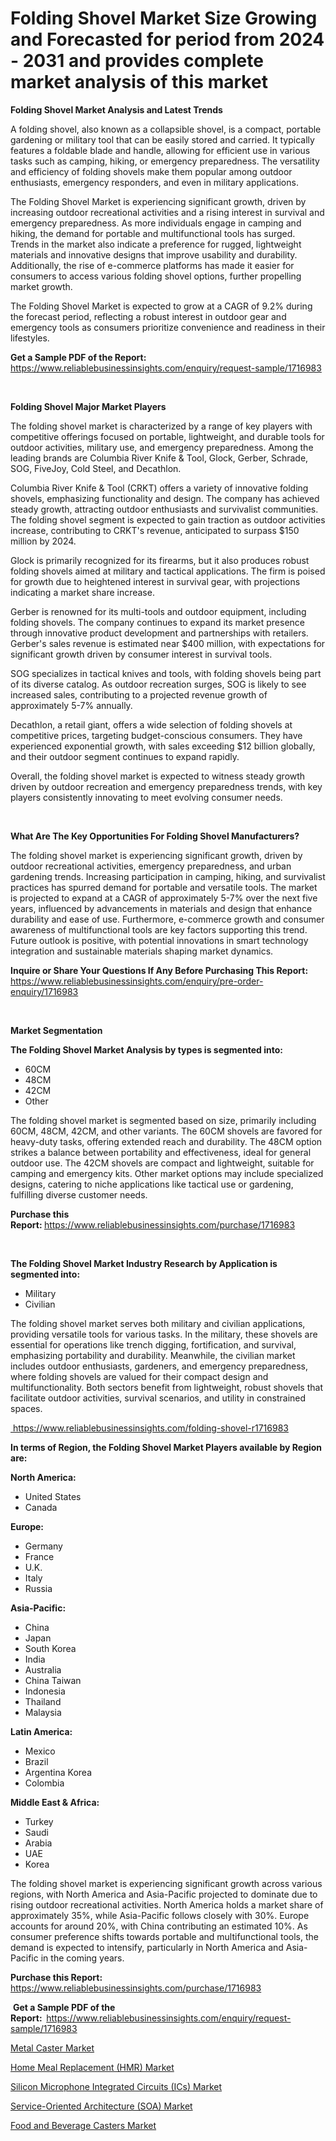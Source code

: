 <p><h1>Folding Shovel Market Size Growing and Forecasted for period from 2024 - 2031 and provides complete market analysis of this market</h1></p><p><strong>Folding Shovel Market Analysis and Latest Trends</strong></p>
<p><p>A folding shovel, also known as a collapsible shovel, is a compact, portable gardening or military tool that can be easily stored and carried. It typically features a foldable blade and handle, allowing for efficient use in various tasks such as camping, hiking, or emergency preparedness. The versatility and efficiency of folding shovels make them popular among outdoor enthusiasts, emergency responders, and even in military applications.</p><p>The Folding Shovel Market is experiencing significant growth, driven by increasing outdoor recreational activities and a rising interest in survival and emergency preparedness. As more individuals engage in camping and hiking, the demand for portable and multifunctional tools has surged. Trends in the market also indicate a preference for rugged, lightweight materials and innovative designs that improve usability and durability. Additionally, the rise of e-commerce platforms has made it easier for consumers to access various folding shovel options, further propelling market growth.</p><p>The Folding Shovel Market is expected to grow at a CAGR of 9.2% during the forecast period, reflecting a robust interest in outdoor gear and emergency tools as consumers prioritize convenience and readiness in their lifestyles.</p></p>
<p><strong>Get a Sample PDF of the Report:&nbsp;</strong> <a href="https://www.reliablebusinessinsights.com/enquiry/request-sample/1716983?utm_campaign=1109&utm_medium=2&utm_source=Github&utm_content=ia&utm_term=10102024&utm_id=folding-shovel">https://www.reliablebusinessinsights.com/enquiry/request-sample/1716983</a></p>
<p>&nbsp;</p>
<p><strong>Folding Shovel Major Market Players</strong></p>
<p><p>The folding shovel market is characterized by a range of key players with competitive offerings focused on portable, lightweight, and durable tools for outdoor activities, military use, and emergency preparedness. Among the leading brands are Columbia River Knife & Tool, Glock, Gerber, Schrade, SOG, FiveJoy, Cold Steel, and Decathlon.</p><p>Columbia River Knife & Tool (CRKT) offers a variety of innovative folding shovels, emphasizing functionality and design. The company has achieved steady growth, attracting outdoor enthusiasts and survivalist communities. The folding shovel segment is expected to gain traction as outdoor activities increase, contributing to CRKT's revenue, anticipated to surpass $150 million by 2024.</p><p>Glock is primarily recognized for its firearms, but it also produces robust folding shovels aimed at military and tactical applications. The firm is poised for growth due to heightened interest in survival gear, with projections indicating a market share increase.</p><p>Gerber is renowned for its multi-tools and outdoor equipment, including folding shovels. The company continues to expand its market presence through innovative product development and partnerships with retailers. Gerber's sales revenue is estimated near $400 million, with expectations for significant growth driven by consumer interest in survival tools.</p><p>SOG specializes in tactical knives and tools, with folding shovels being part of its diverse catalog. As outdoor recreation surges, SOG is likely to see increased sales, contributing to a projected revenue growth of approximately 5-7% annually.</p><p>Decathlon, a retail giant, offers a wide selection of folding shovels at competitive prices, targeting budget-conscious consumers. They have experienced exponential growth, with sales exceeding $12 billion globally, and their outdoor segment continues to expand rapidly.</p><p>Overall, the folding shovel market is expected to witness steady growth driven by outdoor recreation and emergency preparedness trends, with key players consistently innovating to meet evolving consumer needs.</p></p>
<p>&nbsp;</p>
<p><strong>What Are The Key Opportunities For Folding Shovel Manufacturers?</strong></p>
<p><p>The folding shovel market is experiencing significant growth, driven by outdoor recreational activities, emergency preparedness, and urban gardening trends. Increasing participation in camping, hiking, and survivalist practices has spurred demand for portable and versatile tools. The market is projected to expand at a CAGR of approximately 5-7% over the next five years, influenced by advancements in materials and design that enhance durability and ease of use. Furthermore, e-commerce growth and consumer awareness of multifunctional tools are key factors supporting this trend. Future outlook is positive, with potential innovations in smart technology integration and sustainable materials shaping market dynamics.</p></p>
<p><strong>Inquire or Share Your Questions If Any Before Purchasing This Report:</strong> <a href="https://www.reliablebusinessinsights.com/enquiry/pre-order-enquiry/1716983?utm_campaign=1109&utm_medium=2&utm_source=Github&utm_content=ia&utm_term=10102024&utm_id=folding-shovel">https://www.reliablebusinessinsights.com/enquiry/pre-order-enquiry/1716983</a></p>
<p>&nbsp;</p>
<p><strong>Market Segmentation</strong></p>
<p><strong>The Folding Shovel Market Analysis by types is segmented into:</strong></p>
<p><ul><li>60CM</li><li>48CM</li><li>42CM</li><li>Other</li></ul></p>
<p><p>The folding shovel market is segmented based on size, primarily including 60CM, 48CM, 42CM, and other variants. The 60CM shovels are favored for heavy-duty tasks, offering extended reach and durability. The 48CM option strikes a balance between portability and effectiveness, ideal for general outdoor use. The 42CM shovels are compact and lightweight, suitable for camping and emergency kits. Other market options may include specialized designs, catering to niche applications like tactical use or gardening, fulfilling diverse customer needs.</p></p>
<p><strong>Purchase this Report:&nbsp;</strong><a href="https://www.reliablebusinessinsights.com/purchase/1716983?utm_campaign=1109&utm_medium=2&utm_source=Github&utm_content=ia&utm_term=10102024&utm_id=folding-shovel">https://www.reliablebusinessinsights.com/purchase/1716983</a></p>
<p>&nbsp;</p>
<p><strong>The Folding Shovel Market Industry Research by Application is segmented into:</strong></p>
<p><ul><li>Military</li><li>Civilian</li></ul></p>
<p><p>The folding shovel market serves both military and civilian applications, providing versatile tools for various tasks. In the military, these shovels are essential for operations like trench digging, fortification, and survival, emphasizing portability and durability. Meanwhile, the civilian market includes outdoor enthusiasts, gardeners, and emergency preparedness, where folding shovels are valued for their compact design and multifunctionality. Both sectors benefit from lightweight, robust shovels that facilitate outdoor activities, survival scenarios, and utility in constrained spaces.</p></p>
<p><a href="https://www.reliablebusinessinsights.com/folding-shovel-r1716983?utm_campaign=1109&utm_medium=2&utm_source=Github&utm_content=ia&utm_term=10102024&utm_id=folding-shovel">&nbsp;https://www.reliablebusinessinsights.com/folding-shovel-r1716983</a></p>
<p><strong>In terms of Region, the Folding Shovel Market Players available by Region are:</strong></p>
<p>
    <p> <strong> North America: </strong>
        <ul>
            <li>United States</li>
            <li>Canada</li>
        </ul>
        </p> 
    <p> <strong> Europe: </strong>
        <ul>
            <li>Germany</li>
            <li>France</li>
            <li>U.K.</li>
            <li>Italy</li>
            <li>Russia</li>
        </ul>
        </p> 
    <p> <strong> Asia-Pacific: </strong>
        <ul>
            <li>China</li>
            <li>Japan</li>
            <li>South Korea</li>
            <li>India</li>
            <li>Australia</li>
            <li>China Taiwan</li>
            <li>Indonesia</li>
            <li>Thailand</li>
            <li>Malaysia</li>
        </ul>
        </p> 
    <p> <strong> Latin America: </strong>
        <ul>
            <li>Mexico</li>
            <li>Brazil</li>
            <li>Argentina Korea</li>
            <li>Colombia</li>
        </ul>
        </p> 
    <p> <strong> Middle East & Africa: </strong>
        <ul>
            <li>Turkey</li>
            <li>Saudi</li>
            <li>Arabia</li>
            <li>UAE</li>
            <li>Korea</li>
        </ul>
    </p>
    </p>
<p><p>The folding shovel market is experiencing significant growth across various regions, with North America and Asia-Pacific projected to dominate due to rising outdoor recreational activities. North America holds a market share of approximately 35%, while Asia-Pacific follows closely with 30%. Europe accounts for around 20%, with China contributing an estimated 10%. As consumer preference shifts towards portable and multifunctional tools, the demand is expected to intensify, particularly in North America and Asia-Pacific in the coming years.</p></p>
<p><strong>Purchase this Report: </strong><a href="https://www.reliablebusinessinsights.com/purchase/1716983?utm_campaign=1109&utm_medium=2&utm_source=Github&utm_content=ia&utm_term=10102024&utm_id=folding-shovel">https://www.reliablebusinessinsights.com/purchase/1716983</a></p>
<p>&nbsp;<strong>Get a Sample PDF of the Report:&nbsp;&nbsp;</strong><a href="https://www.reliablebusinessinsights.com/enquiry/request-sample/1716983?utm_campaign=1109&utm_medium=2&utm_source=Github&utm_content=ia&utm_term=10102024&utm_id=folding-shovel">https://www.reliablebusinessinsights.com/enquiry/request-sample/1716983</a></p>
<p><strong></strong></p>
<p><p><a href="https://github.com/jewsiknacci2/Market-Research-Report-List-1/blob/main/metal-caster-market.md?utm_campaign=1109&utm_medium=2&utm_source=Github&utm_content=ia&utm_term=10102024&utm_id=folding-shovel">Metal Caster Market</a></p><p><a href="https://issuu.com/reportprime-2/docs/home-meal-replacement-hmr-market-si_2bf68cfe27f014?utm_campaign=1109&utm_medium=2&utm_source=Github&utm_content=ia&utm_term=10102024&utm_id=folding-shovel">Home Meal Replacement (HMR) Market</a></p><p><a href="https://www.linkedin.com/pulse/silicon-microphone-integrated-circuits-ics-market-trends-bihde?utm_campaign=1109&utm_medium=2&utm_source=Github&utm_content=ia&utm_term=10102024&utm_id=folding-shovel">Silicon Microphone Integrated Circuits (ICs) Market</a></p><p><a href="https://www.linkedin.com/pulse/global-service-oriented-architecture-soa-market-sector-types-iyyne?utm_campaign=1109&utm_medium=2&utm_source=Github&utm_content=ia&utm_term=10102024&utm_id=folding-shovel">Service-Oriented Architecture (SOA) Market</a></p><p><a href="https://github.com/evzzmaurey/Market-Research-Report-List-1/blob/main/food-and-beverage-casters-market.md?utm_campaign=1109&utm_medium=2&utm_source=Github&utm_content=ia&utm_term=10102024&utm_id=folding-shovel">Food and Beverage Casters Market</a></p></p>